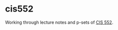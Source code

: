 # cis552

Working through lecture notes and p-sets of [CIS 552](https://www.seas.upenn.edu/~cis5520/21fa/schedule.html). 

